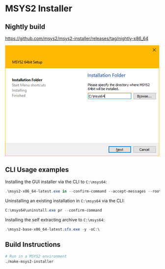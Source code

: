 # MSYS2 Installer

## Nightly build

https://github.com/msys2/msys2-installer/releases/tag/nightly-x86_64

![screenshot](screenshot.png)

## CLI Usage examples

Installing the GUI installer via the CLI to `C:\msys64`:

```powershell
.\msys2-x86_64-latest.exe in --confirm-command --accept-messages --root C:/msys64
```

Uninstalling an existing installation in `C:\msys64` via the CLI:

```powershell
C:\msys64\uninstall.exe pr --confirm-command
```

Installing the self extracting archive to `C:\msys64`:

```powershell
.\msys2-base-x86_64-latest.sfx.exe -y -oC:\
```

## Build Instructions

```bash
# Run in a MSYS2 environment
./make-msys2-installer
```

